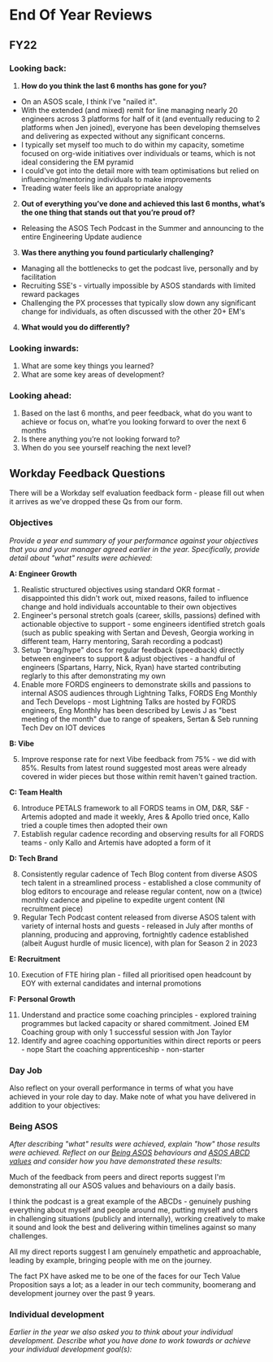 # End Of Year Reviews

## FY22

### Looking back:

1. **How do you think the last 6 months has gone for you?**

- On an ASOS scale, I think I've "nailed it".
- With the extended (and mixed) remit for line managing nearly 20 engineers across 3 platforms for half of it (and eventually reducing to 2 platforms when Jen joined), everyone has been developing themselves and delivering as expected without any significant concerns.
- I typically set myself too much to do within my capacity, sometime focused on org-wide initiatives over individuals or teams, which is not ideal considering the EM pyramid
- I could've got into the detail more with team optimisations but relied on influencing/mentoring individuals to make improvements
- Treading water feels like an appropriate analogy

2. **Out of everything you’ve done and achieved this last 6 months, what’s the one thing that stands out that you’re proud of?**

- Releasing the ASOS Tech Podcast in the Summer and announcing to the entire Engineering Update audience

3. **Was there anything you found particularly challenging?**

- Managing all the bottlenecks to get the podcast live, personally and by facilitation
- Recruiting SSE's - virtually impossible by ASOS standards with limited reward packages
- Challenging the PX processes that typically slow down any significant change for individuals, as often discussed with the other 20+ EM's

4. **What would you do differently?**



### Looking inwards:

1. What are some key things you learned?
2. What are some key areas of development?

### Looking ahead:

1. Based on the last 6 months, and peer feedback, what do you want to achieve or focus on, what’re you looking forward to over the next 6 months
2. Is there anything you’re not looking forward to?
3. When do you see yourself reaching the next level?

## Workday Feedback Questions 

There will be a Workday self evaluation feedback form - please fill out when it arrives as we’ve dropped these Qs from our form.

### Objectives
_Provide a year end summary of your performance against your objectives that you and your manager agreed earlier in the year. Specifically, provide detail about "what" results were achieved:_

**A: Engineer Growth**

1. Realistic structured objectives using standard OKR format - disappointed this didn't work out, mixed reasons, failed to influence change and hold individuals accountable to their own objectives
2. Engineer's personal stretch goals (career, skills, passions) defined with actionable objective to support - some engineers identified stretch goals (such as public speaking with Sertan and Devesh, Georgia working in different team, Harry mentoring, Sarah recording a podcast)
3. Setup "brag/hype" docs for regular feedback (speedback) directly between engineers to support & adjust objectives - a handful of engineers (Spartans, Harry, Nick, Ryan) have started contributing reglarly to this after demonstrating my own
4. Enable more FORDS engineers to demonstrate skills and passions to internal ASOS audiences through Lightning Talks, FORDS Eng Monthly and Tech Develops - most Lightning Talks are hosted by FORDS engineers, Eng Monthly has been described by Lewis J as "best meeting of the month" due to range of speakers, Sertan & Seb running Tech Dev on IOT devices

**B: Vibe**

5. Improve response rate for next Vibe feedback from 75% - we did with 85%. Results from latest round suggested most areas were already covered in wider pieces but those within remit haven't gained traction.

**C: Team Health**

6. Introduce PETALS framework to all FORDS teams in OM, D&R, S&F - Artemis adopted and made it weekly, Ares & Apollo tried once, Kallo tried a couple times then adopted their own
7. Establish regular cadence recording and observing results for all FORDS teams - only Kallo and Artemis have adopted a form of it

**D: Tech Brand**

8. Consistently regular cadence of Tech Blog content from diverse ASOS tech talent in a streamlined process - established a close community of blog editors to encourage and release regular content, now on a (twice) monthly cadence and pipeline to expedite urgent content (NI recruitment piece)
9. Regular Tech Podcast content released from diverse ASOS talent with variety of internal hosts and guests - released in July after months of planning, producing and approving, fortnightly cadence established (albeit August hurdle of music licence), with plan for Season 2 in 2023

**E: Recruitment**

10. Execution of FTE hiring plan - filled all prioritised open headcount by EOY with external candidates and internal promotions

**F: Personal Growth**

11. Understand and practice some coaching principles - explored training programmes but lacked capacity or shared commitment. Joined EM Coaching group with only 1 successful session with Jon Taylor
12. Identify and agree coaching opportunities within direct reports or peers - nope
Start the coaching apprenticeship - non-starter

### Day Job
Also reflect on your overall performance in terms of what you have achieved in your role day to day. Make note of what you have delivered in addition to your objectives:



### Being ASOS
_After describing "what" results were achieved, explain "how" those results were achieved. Reflect on our [Being ASOS](https://asos.looop.co/workspace/8538) behaviours and [ASOS ABCD values](https://asos.looop.co/topic/70314) and consider how you have demonstrated these results:_

Much of the feedback from peers and direct reports suggest I'm demonstrating all our ASOS values and behaviours on a daily basis.

I think the podcast is a great example of the ABCDs - genuinely pushing everything about myself and people around me, putting myself and others in challenging situations (publicly and internally), working creatively to make it sound and look the best and delivering within timelines against so many challenges.

All my direct reports suggest I am genuinely empathetic and approachable, leading by example, bringing people with me on the journey.

The fact PX have asked me to be one of the faces for our Tech Value Proposition says a lot; as a leader in our tech community, boomerang and development journey over the past 9 years. 

### Individual development
_Earlier in the year we also asked you to think about your individual development. Describe what you have done to work towards or achieve your individual development goal(s):_


